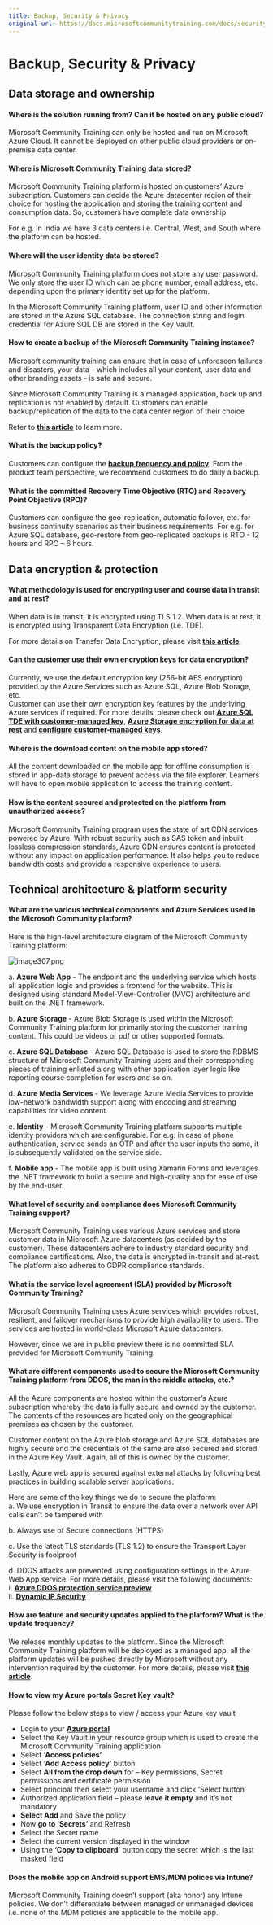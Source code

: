 ```yaml
---
title: Backup, Security & Privacy
original-url: https://docs.microsoftcommunitytraining.com/docs/security-and-privacy
---
```


# Backup, Security & Privacy

## Data storage and ownership

#### Where is the solution running from? Can it be hosted on any public cloud?
Microsoft Community Training can only be hosted and run on Microsoft Azure Cloud.  It cannot be deployed on other public cloud providers or on-premise data center.

#### Where is Microsoft Community Training data stored?
Microsoft Community Training platform is hosted on customers’ Azure subscription. Customers can decide the Azure datacenter region of their choice for hosting the application and storing the training content and consumption data. So, customers have complete data ownership.

For e.g. In India we have 3 data centers i.e. Central, West, and South where the platform can be hosted.
 

#### Where will the user identity data be stored?
Microsoft Community Training platform does not store any user password. We only store the user ID which can be phone number, email address, etc. depending upon the primary identity set up for the platform. 

In the Microsoft Community Training platform, user ID and other information are stored in the Azure SQL database. The connection string and login credential for Azure SQL DB are stored in the Key Vault. 

#### How to create a backup of the Microsoft Community Training instance? 
Microsoft community training can ensure that in case of unforeseen failures and disasters, your data – which includes all your content, user data and other branding assets - is safe and secure. 

Since Microsoft Community Training is a managed application, back up and replication is not enabled by default. Customers can enable backup/replication of the data to the data center region of their choice

Refer to [**this article**](../infrastructure-management/configure-your-platform-infrastructure/5_business-continuity-and-disaster-recovery-for-your-platform-instance) to learn more. 

#### What is the backup policy?
Customers can configure the **[backup frequency and policy](https://docs.microsoft.com/en-us/azure/backup/backup-azure-manage-vms#manage-backup-policy-for-a-vm)**. From the product team perspective, we recommend customers to do daily a backup.  

#### What is the committed Recovery Time Objective (RTO) and Recovery Point Objective (RPO)?
Customers can configure the geo-replication, automatic failover, etc. for business continuity scenarios as their business requirements. For e.g. for Azure SQL database, geo-restore from geo-replicated backups is RTO - 12 hours and RPO – 6 hours.

## Data encryption & protection


#### What methodology is used for encrypting user and course data in transit and at rest?
When data is in transit, it is encrypted using TLS 1.2. When data is at rest, it is encrypted using Transparent Data Encryption (i.e. TDE).

For more details on Transfer Data Encryption, please visit [**this article**](https://docs.microsoft.com/en-us/sql/relational-databases/security/encryption/transparent-data-encryption?view=sql-server-ver15).

#### Can the customer use their own encryption keys for data encryption?

Currently, we use the default encryption key (256-bit AES encryption) provided by the Azure Services such as Azure SQL, Azure Blob Storage, etc.  
Customer can use their own encryption key features by the underlying Azure services if required. For more details, please check out [**Azure SQL TDE with customer-managed key**](https://docs.microsoft.com/en-us/azure/sql-database/transparent-data-encryption-byok-azure-sql), [**Azure Storage encryption for data at rest**](https://docs.microsoft.com/en-us/azure/storage/common/storage-service-encryption) and [**configure customer-managed keys**](https://docs.microsoft.com/en-us/azure/storage/common/storage-encryption-keys-portal). 



#### Where is the download content on the mobile app stored?
All the content downloaded on the mobile app for offline consumption is  stored in app-data storage to prevent access via the file explorer.  Learners will have to open mobile application to access the training content. 

#### How is the content secured and protected on the platform from unauthorized access?
Microsoft Community Training program uses the state of art CDN services powered by Azure. With robust security such as SAS token and inbuilt lossless compression standards, Azure CDN ensures content is protected without any impact on application performance. It also helps you to reduce bandwidth costs and provide a responsive experience to users. 



## Technical architecture & platform security

#### What are the various technical components and Azure Services used in the Microsoft Community platform?

Here is the high-level architecture diagram of the Microsoft Community Training platform:
 
![image307.png](../media/image%28307%29.png)

a.	**Azure Web App** - The endpoint and the underlying service which hosts all application logic and provides a frontend for the website. This is designed using standard Model-View-Controller (MVC) architecture and built on the .NET framework. 

b.	**Azure Storage** - Azure Blob Storage is used within the Microsoft Community Training platform for primarily storing the customer training content. This could be videos or pdf or other supported formats.  

c.	**Azure SQL Database** - Azure SQL Database is used to store the RDBMS structure of Microsoft Community Training users and their corresponding pieces of training enlisted along with other application layer logic like reporting course completion for users and so on. 

d.	**Azure Media Services** - We leverage Azure Media Services to provide low-network bandwidth support along with encoding and streaming capabilities for video content. 

e.	**Identity** - Microsoft Community Training platform supports multiple identity providers which are configurable. For e.g. in case of phone authentication, service sends an OTP and after the user inputs the same, it is subsequently validated on the service side.

f.	**Mobile app** - The mobile app is built using Xamarin Forms and leverages the .NET framework to build a secure and high-quality app for ease of use by the end-user.


#### What level of security and compliance does Microsoft Community Training support?
Microsoft Community Training uses various Azure services and store customer data in Microsoft Azure datacenters (as decided by the customer). These datacenters adhere to industry standard security and compliance certifications. Also, the data is encrypted in-transit and at-rest. The platform also adheres to GDPR compliance standards.

#### What is the service level agreement (SLA) provided by Microsoft Community Training?
Microsoft Community Training uses Azure services which provides robust, resilient, and failover mechanisms to provide high availability to users. The services are hosted in world-class Microsoft Azure datacenters. 

However, since we are in public preview there is no committed SLA provided for Microsoft Community Training.


#### What are different components used to secure the Microsoft Community Training platform from DDOS, the man in the middle attacks, etc.? 

All the Azure components are hosted within the customer’s Azure subscription whereby the data is fully secure and owned by the customer. The contents of the resources are hosted only on the geographical premises as chosen by the customer.

Customer content on the Azure blob storage and Azure SQL databases are highly secure and the credentials of the same are also secured and stored in the Azure Key Vault. Again, all of this is owned by the customer.

Lastly, Azure web app is secured against external attacks by following best practices in building scalable server applications. 

Here are some of the key things we do to secure the platform:  
a.	We use encryption in Transit to ensure the data over a network over API calls can’t be tampered with

b.	Always use of Secure connections (HTTPS)

c.	Use the latest TLS standards (TLS 1.2) to ensure the Transport Layer Security is foolproof

d.	DDOS attacks are prevented using configuration settings in the Azure Web App service. For more details, please visit the following documents:  
    i. [**Azure DDOS protection service preview**](https://azure.microsoft.com/en-in/services/ddos-protection/)  
    ii. [**Dynamic IP Security**](https://docs.microsoft.com/en-us/iis/configuration/system.webserver/security/dynamicipsecurity/)


#### How are feature and security updates applied to the platform? What is the update frequency?
We release monthly updates to the platform. Since the Microsoft Community Training platform will be deployed as a managed app, all the platform updates will be pushed directly by Microsoft without any intervention required by the customer. For more details, please visit [**this article**](../infrastructure-management/install-your-platform-instance/2_installation-overview.md).


#### How to view my Azure portals Secret Key vault?
Please follow the below steps to view / access your Azure key vault

* Login to your [**Azure portal**](https://portal.azure.com/)
* Select the Key Vault in your resource group which is used to create the Microsoft Community Training application
* Select **‘Access policies’**
* Select **‘Add Access policy’** button
* Select **All from the drop down** for – Key permissions, Secret permissions and certificate permission
* Select principal then select your username and click ‘Select button’
* Authorized application field – please **leave it empty** and it’s not mandatory
* **Select Add** and Save the policy
* Now **go to ‘Secrets’** and Refresh
* Select the Secret name
* Select the current version displayed in the window
* Using the **‘Copy to clipboard’** button copy the secret which is the last masked field

#### Does the mobile app on Android support EMS/MDM polices via Intune? 
Microsoft Community Training doesn’t support (aka honor) any Intune policies. We don’t differentiate between managed or unmanaged devices i.e. none of the MDM policies are applicable to the mobile app. 
